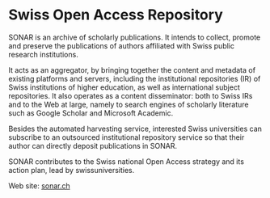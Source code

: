 #  Swiss Open Access Repository

SONAR is an archive of scholarly publications. It intends to collect, promote and preserve the publications of authors affiliated with Swiss public research institutions.

It acts as an aggregator, by bringing together the content and metadata of existing platforms and servers, including the institutional repositories (IR) of Swiss institutions of higher education, as well as international subject repositories. It also operates as a content disseminator: both to Swiss IRs and to the Web at large, namely to search engines of scholarly literature such as Google Scholar and Microsoft Academic.

Besides the automated harvesting service, interested Swiss universities can subscribe to an outsourced institutional repository service so that their author can directly deposit publications in SONAR.

SONAR contributes to the Swiss national Open Access strategy and its action plan, lead by swissuniversities.

Web site: [sonar.ch](https://sonar.ch)

